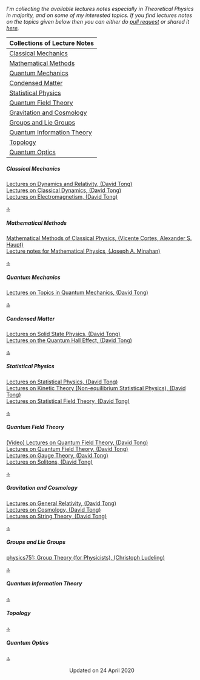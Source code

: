 <i>I'm collecting the available lectures notes especially in Theoretical Physics in majority, and on some of my interested topics. If you find lectures notes on the topics given below then you can either do [pull request](https://github.com/Damicristi/LectureNotes/pulls) or shared it [here](https://github.com/Damicristi/LectureNotes/issues/1).</i>

| Collections of Lecture Notes|                 
| :---------------------------|
| [Classical Mechanics](#0) |
| [Mathematical Methods](#1) |
| [Quantum Mechanics](#2) |
| [Condensed Matter](#3) |
| [Statistical Physics](#4) |
| [Quantum Field Theory](#5) |
| [Gravitation and Cosmology](#6) |
| [Groups and Lie Groups](#7) |
| [Quantum Information Theory](#8) |
| [Topology](#9) |
| [Quantum Optics](#10) |

<h5 id="0">Classical Mechanics</h5>

[Lectures on Dynamics and Relativity, (David Tong)](http://www.damtp.cam.ac.uk/user/tong/relativity/dynrel.pdf)\
[Lectures on Classical Dynamics, (David Tong)](http://www.damtp.cam.ac.uk/user/tong/dynamics/clas.pdf)\
[Lectures on Electromagnetism, (David Tong)](http://www.damtp.cam.ac.uk/user/tong/em/electro.pdf)

[🔝](#)

<h5 id="1">Mathematical Methods</h5>

[Mathematical Methods of Classical Physics, (Vicente Cortes, Alexander S. Haupt)](https://arxiv.org/pdf/1612.03100.pdf)\
[Lecture notes for Mathematical Physics, (Joseph A. Minahan)](https://www.physics.uu.se/digitalAssets/405/c_405910-l_1-k_notes_v3_0.pdf)

[🔝](#)

<h5 id="2">Quantum Mechanics</h5>

[Lectures on Topics in Quantum Mechanics, (David Tong)]()

[🔝](#)

<h5 id="3">Condensed Matter</h5>

[Lectures on Solid State Physics, (David Tong)](http://www.damtp.cam.ac.uk/user/tong/aqm/solidstate.pdf)\
[Lectures on the Quantum Hall Effect, (David Tong)](http://www.damtp.cam.ac.uk/user/tong/qhe/qhe.pdf)

[🔝](#)

<h5 id="4">Statistical Physics</h5>

[Lectures on Statistical Physics, (David Tong)](http://www.damtp.cam.ac.uk/user/tong/statphys/sp.pdf)\
[Lectures on Kinetic Theory (Non-equilibrium Statistical Physics), (David Tong)](http://www.damtp.cam.ac.uk/user/tong/kintheory/kt.pdf)\
[Lectures on Statistical Field Theory, (David Tong)](http://www.damtp.cam.ac.uk/user/tong/sft/sft.pdf)

[🔝](#)

<h5 id="5">Quantum Field Theory</h5>

[(Video) Lectures on Quantum Field Theory, (David Tong)](http://www.damtp.cam.ac.uk/user/tong/qftvids.html)\
[Lectures on Quantum Field Theory, (David Tong)](http://www.damtp.cam.ac.uk/user/tong/qft/qft.pdf)\
[Lectures on Gauge Theory, (David Tong)](http://www.damtp.cam.ac.uk/user/tong/gaugetheory/gt.pdf)\
[Lectures on Solitons, (David Tong)](http://www.damtp.cam.ac.uk/user/tong/tasi/tasi.pdf)

[🔝](#)

<h5 id="6">Gravitation and Cosmology</h5>

[Lectures on General Relativity, (David Tong)](http://www.damtp.cam.ac.uk/user/tong/gr/gr.pdf)\
[Lectures on Cosmology, (David Tong)](http://www.damtp.cam.ac.uk/user/tong/cosmo/cosmo.pdf)\
[Lectures on String Theory, (David Tong)](http://www.damtp.cam.ac.uk/user/tong/string/string.pdf)

[🔝](#)

<h5 id="7">Groups and Lie Groups</h5>

[physics751: Group Theory (for Physicists), (Christoph Ludeling)](http://www.th.physik.uni-bonn.de/nilles/people/luedeling/grouptheory/data/grouptheorynotes.pdf)

[🔝](#)

<h5 id="8">Quantum Information Theory</h5>

[🔝](#)

<h5 id="9">Topology</h5>

[🔝](#)

<h5 id="10">Quantum Optics</h5>

[🔝](#)


<p style="text-align: center;"> Updated on 24 April 2020</p>
